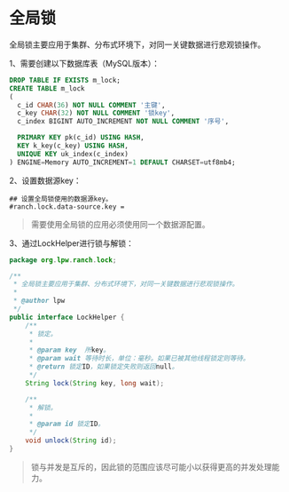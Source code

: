 # 全局锁

全局锁主要应用于集群、分布式环境下，对同一关键数据进行悲观锁操作。

1、需要创建以下数据库表（MySQL版本）：

```sql
DROP TABLE IF EXISTS m_lock;
CREATE TABLE m_lock
(
  c_id CHAR(36) NOT NULL COMMENT '主键',
  c_key CHAR(32) NOT NULL COMMENT '锁key',
  c_index BIGINT AUTO_INCREMENT NOT NULL COMMENT '序号',

  PRIMARY KEY pk(c_id) USING HASH,
  KEY k_key(c_key) USING HASH,
  UNIQUE KEY uk_index(c_index)
) ENGINE=Memory AUTO_INCREMENT=1 DEFAULT CHARSET=utf8mb4;
```

2、设置数据源key：

```properties
## 设置全局锁使用的数据源key。
#ranch.lock.data-source.key = 
```

> 需要使用全局锁的应用必须使用同一个数据源配置。

3、通过LockHelper进行锁与解锁：

```java
package org.lpw.ranch.lock;

/**
 * 全局锁主要应用于集群、分布式环境下，对同一关键数据进行悲观锁操作。
 *
 * @author lpw
 */
public interface LockHelper {
    /**
     * 锁定。
     *
     * @param key  所key。
     * @param wait 等待时长，单位：毫秒。如果已被其他线程锁定则等待。
     * @return 锁定ID，如果锁定失败则返回null。
     */
    String lock(String key, long wait);

    /**
     * 解锁。
     *
     * @param id 锁定ID。
     */
    void unlock(String id);
}
```

> 锁与并发是互斥的，因此锁的范围应该尽可能小以获得更高的并发处理能力。
